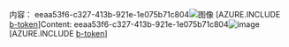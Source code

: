 <span data-ttu-id="990a5-101">内容： eeaa53f6-c327-413b-921e-1e075b71c804![图像](4c49a6c1-8e78-4050-a3c0-6da4f44c08d0.png)
[AZURE.INCLUDE [b-token](369a300c-e61f-4d92-bad0-590694a2722d.md)]</span><span class="sxs-lookup"><span data-stu-id="990a5-101">Content: eeaa53f6-c327-413b-921e-1e075b71c804![image](4c49a6c1-8e78-4050-a3c0-6da4f44c08d0.png)
[AZURE.INCLUDE [b-token](369a300c-e61f-4d92-bad0-590694a2722d.md)]</span></span>
